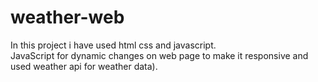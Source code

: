 # weather-web
In this project i have used html css and javascript.
<br>
JavaScript for dynamic changes on web page to make it responsive and used weather api for weather data).

